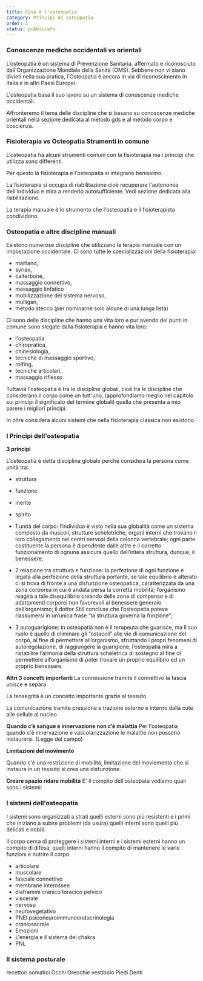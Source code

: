 ```yaml
---
title: Cosa è l'osteopatia
category: Principi di osteopatia
order: 1
status: pubblicato
---
```


### Conoscenze mediche occidentali vs orientali
L’osteopatia è un sistema di Prevenzione Sanitaria, affermato e riconosciuto dall'Organizzazione Mondiale della Sanità (OMS). Sebbene non vi siano divieti nella sua pratica, l'Osteopatia è ancora in via di riconoscimento in Italia e in altri Paesi Europei.

L'osteopatia basa il suo lavoro su un sistema di conoscenze mediche occidentali. 

Affronteremo il tema delle discipline che si basano su conoscenze mediche orientali nella sezione dedicata al metodo gds e al metodo corpo e coscienza.


### Fisioterapia vs Osteopatia Strumenti in comune

L'osteopatia ha alcuni strumenti comuni con la fisioterapia ma i principi che utilizza sono differenti.

Per questo la fisioterapia e l'osteopatia si integrano benissimo.  

La fisioterapia si occupa di riabilitazione cioè recuperare l'autonomia dell'individuo e mira a renderlo autosufficiente. Vedi sezione dedicata alla riabilitazione.

La terapia manuale è lo strumento che l'osteopatia e il  fisioterapista condividono. 


### Osteopatia e altre discipline manuali 

Esistono numerose discipline che utilizzano la terapia manuale con un impostazione occidentale.
Ci sono tutte le specializzazioni della fisioterapia:   
- maitland, 
- syriax, 
- calterbone, 
- massaggio connettivo, 
- massaggio linfatico 
- mobilizzazione del sistema nervoso, 
- mulligan, 
- metodo stecco (per nominarne solo alcune di una lunga lista) 

Ci sono delle discipline che hanno una vita loro e pur avendo dei punti in comune sono slegate dalla fisioterapia e hanno vita loro: 
- l'osteopatia 
- chiropratica, 
- chinesiologia, 
- tecniche di massaggio sportivo, 
- rolfing, 
- tecniche articolari, 
- massaggio riflesso  

Tuttavia l'osteopatia è tra le discipline globali, cioè tra le discipline che considerano il corpo come un tutt'uno, (approfondiamo meglio nel capitolo sui principi il significato del termine globali) quella che presenta a mio parere i migliori principi.

In oltre considera alcuni sistemi che nella fisioterapia classica non esistono.



### I Principi dell'osteopatia

**3 principi**

L'osteopatia è detta disciplina globale perchè considera 
la persona come unità tra:
- struttura 
- funzione 
- mente 
- spirito 



- 1 unità del corpo: l’individuo è visto nella sua globalità come un sistema composto da muscoli, strutture scheletriche, organi interni che trovano il loro collegamento nei centri nervosi della colonna vertebrale; ogni parte costituente la persona è dipendente dalle altre e il corretto funzionamento di ognuna assicura quello dell’intera struttura, dunque, il benessere;



- 2  relazione tra struttura e funzione: la perfezione di ogni funzione è legata alla perfezione della struttura portante, se tale equilibrio è alterato ci si trova di fronte a una disfunzione osteopatica, caratterizzata da una zona corporea in cui è andata persa la corretta mobilità; l’organismo reagirà a tale disequilibrio creando delle zone di compenso e di adattamenti corporei non favorevoli al benessere generale dell’organismo; il dottor Still concluse che l’osteopatia poteva riassumersi in un’unica frase “la struttura governa la funzione”;
- 3 autoguarigione: in osteopatia non è il terapeuta che guarisce, ma il suo ruolo è quello di eliminare gli “ostacoli” alle vie di comunicazione del corpo, al fine di permettere all’organismo, sfruttando i propri fenomeni di autoregolazione, di raggiungere la guarigione; l’osteopatia mira a ristabilire l’armonia della struttura scheletrica di sostegno al fine di permettere all’organismo di poter trovare un proprio equilibrio ed un proprio benessere.


**Altri 3 concetti importanti** 
La connessione tramite il connettivo la fascia unisce e separa

La tensegritá è un concetto importante grazie al tessuto 

La comunicazione tramite pressione e trazione esterno e interno dalla cute alle cellule al nucleo



**Quando c’è sangue e innervazione non c’è malattia**
Per l'osteopatia quando c'è innervazione e vascolarizzazione le malattie non possono instaurarsi. (Legge del campo)



**Limitazioni del movimento** 

Quando c'è una restrizione di mobilità, limitazione del moviemento che si instaura in un tessuto si crea una disfunzione.

**Creare spazio ridare mobilità**
E' il compito dell'osteopata vediamo quali sono i sistemi: 


### I sistemi dell'osteopatia

I sistemi sono organizzati a strati quelli esterni sono più resistenti e i primi che iniziano a subire problemi (da usura) quelli interni sono quelli più delicati e nobili.

Il corpo cerca di proteggere i sistemi interni e i sistemi esterni hanno un compito di difesa, quelli interni hanno il compito di mantenere le varie funzioni e nutrire il corpo.

- articolare
- muscolare
- fasciale connettivo
- membrane interossee
- diaframmi cranico toracico pelvico
- viscerale
- nervoso
- neurovegetativo
- PNEI psiconeuroimmunoendocrinologia
- craniosacrale
- Emozioni
- L'energia e il sistema dei chakra
- PNL

### Il sistema posturale

recettori somatici
Occhi 
Orecchie vestibolo
Piedi 
Denti












